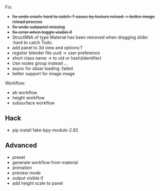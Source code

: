 Fix:
* ~~fix undo crash: hard to catch :? cause by texture reload -> better image reload process~~
* ~~fix undo subpanel missing~~
* ~~fix error when toggle visible if~~
* StructRNA of type Material has been removed when dragging slider :hard to catch
Todo:
* add panel to 3d view and options:?
* register blender file uuid -> user preference 
* short class name -> to uid or hash(identifier)
* Use nodes group instead ... 
* async for sbsar loading :failed
* better support for image image

Workflow:
* ab workflow
* height workflow
* subsurface workflow


## Hack
* pip install fake-bpy-module-2.82


## Advanced
* preset
* generate workflow from material
* animation
* preview mode
* output visible if
* add height scale to panel